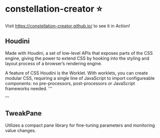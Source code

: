 # constellation-creator :star:
Visit https://constellation-creator.github.io/ to see it in Action!

## Houdini
Made with Houdini, a set of low-level APIs that exposes parts of the CSS engine, giving the power to extend CSS by hooking into the styling and layout process of a browser’s rendering engine. 

A feature of CSS Houdini is the Worklet. With worklets, you can create modular CSS, requiring a single line of JavaScript to import configureable components: no pre-processors, post-processors or JavaScript frameworks needed.
'''
<script>
  CSS.paintWorklet.addModule('csscomponent.js');
</script>
'''

## TweakPane
Utilizes a compact pane library for fine-tuning parameters and monitoring value changes.



